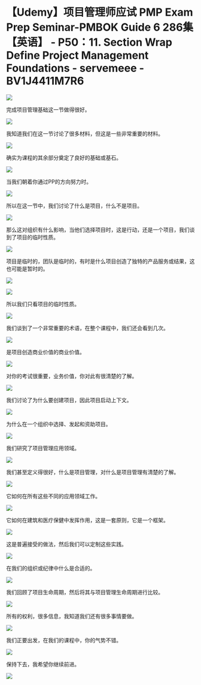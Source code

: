 # 【Udemy】项目管理师应试 PMP Exam Prep Seminar-PMBOK Guide 6  286集【英语】 - P50：11. Section Wrap Define Project Management Foundations - servemeee - BV1J4411M7R6

![](img/e3384baff6621cfe4d1dcffb39bd8366_0.png)

完成项目管理基础这一节做得很好。

![](img/e3384baff6621cfe4d1dcffb39bd8366_2.png)

我知道我们在这一节讨论了很多材料，但这是一些非常重要的材料。

![](img/e3384baff6621cfe4d1dcffb39bd8366_4.png)

确实为课程的其余部分奠定了良好的基础或基石。

![](img/e3384baff6621cfe4d1dcffb39bd8366_6.png)

当我们朝着你通过PP的方向努力时。

![](img/e3384baff6621cfe4d1dcffb39bd8366_8.png)

所以在这一节中，我们讨论了什么是项目，什么不是项目。

![](img/e3384baff6621cfe4d1dcffb39bd8366_10.png)

那么这对组织有什么影响，当他们选择项目时，这是行动，还是一个项目，我们谈到了项目的临时性质。

![](img/e3384baff6621cfe4d1dcffb39bd8366_12.png)

项目是临时的，团队是临时的，有时是什么项目创造了独特的产品服务或结果，这也可能是暂时的。

![](img/e3384baff6621cfe4d1dcffb39bd8366_14.png)

![](img/e3384baff6621cfe4d1dcffb39bd8366_15.png)

所以我们只看项目的临时性质。

![](img/e3384baff6621cfe4d1dcffb39bd8366_17.png)

我们谈到了一个非常重要的术语，在整个课程中，我们还会看到几次。

![](img/e3384baff6621cfe4d1dcffb39bd8366_19.png)

是项目创造商业价值的商业价值。

![](img/e3384baff6621cfe4d1dcffb39bd8366_21.png)

对你的考试很重要，业务价值，你对此有很清楚的了解。

![](img/e3384baff6621cfe4d1dcffb39bd8366_23.png)

我们讨论了为什么要创建项目，因此项目启动上下文。

![](img/e3384baff6621cfe4d1dcffb39bd8366_25.png)

为什么在一个组织中选择、发起和资助项目。

![](img/e3384baff6621cfe4d1dcffb39bd8366_27.png)

我们研究了项目管理应用领域。

![](img/e3384baff6621cfe4d1dcffb39bd8366_29.png)

我们甚至定义得很好，什么是项目管理，对什么是项目管理有清楚的了解。

![](img/e3384baff6621cfe4d1dcffb39bd8366_31.png)

它如何在所有这些不同的应用领域工作。

![](img/e3384baff6621cfe4d1dcffb39bd8366_33.png)

它如何在建筑和医疗保健中发挥作用，这是一套原则，它是一个框架。

![](img/e3384baff6621cfe4d1dcffb39bd8366_35.png)

这是普遍接受的做法，然后我们可以定制这些实践。

![](img/e3384baff6621cfe4d1dcffb39bd8366_37.png)

在我们的组织或纪律中什么是合适的。

![](img/e3384baff6621cfe4d1dcffb39bd8366_39.png)

我们回顾了项目生命周期，然后将其与项目管理生命周期进行比较。

![](img/e3384baff6621cfe4d1dcffb39bd8366_41.png)

所有的权利，很多信息，我知道我们还有很多事情要做。

![](img/e3384baff6621cfe4d1dcffb39bd8366_43.png)

我们正要出发，在我们的课程中，你的气势不错。

![](img/e3384baff6621cfe4d1dcffb39bd8366_45.png)

保持下去，我希望你继续前进。

![](img/e3384baff6621cfe4d1dcffb39bd8366_47.png)